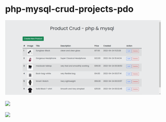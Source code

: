 # php-mysql-crud-projects-pdo

<div>
      <img src='screenshot.png' />
</div>
<br/>

<div>
      <img src='./crud-image/screenshot-update.png' />
</div>
<br/>

<div>
      <img src='./crud-image/screenshot-updates.png' />
</div>
<br/>
